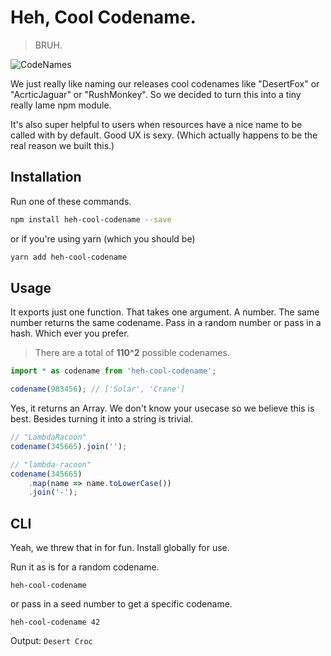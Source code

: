 # Heh, Cool Codename.
> BRUH.

![CodeNames](https://i.imgur.com/39yt3Jn.gif)

We just really like naming our releases cool codenames like "DesertFox" or "AcrticJaguar" or "RushMonkey". So we decided to turn this into a tiny really lame npm module.

It's also super helpful to users when resources have a nice name to be called with by default. Good UX is sexy. (Which actually happens to be the real reason we built this.)

## Installation
Run one of these commands.
```BASH
npm install heh-cool-codename --save
```

or if you're using yarn (which you should be)

```BASH
yarn add heh-cool-codename
```


## Usage
It exports just one function. That takes one argument. A number. The same number returns the same codename. Pass in a random number or pass in a hash. Which ever you prefer.

> There are a total of **110^2** possible codenames.

```Javascript
import * as codename from 'heh-cool-codename';

codename(983456); // ['Solar', 'Crane']
```

Yes, it returns an Array. We don't know your usecase so we believe this is best. Besides turning it into a string is trivial.

```Javascript
// "LambdaRacoon"
codename(345665).join(''); 

// "lambda-racoon"
codename(345665)
	.map(name => name.toLowerCase())
    .join('-');
```


## CLI
Yeah, we threw that in for fun. Install globally for use.

Run it as is for a random codename.

```
heh-cool-codename
```

or pass in a seed number to get a specific codename.

```
heh-cool-codename 42
```
Output: `Desert Croc`
